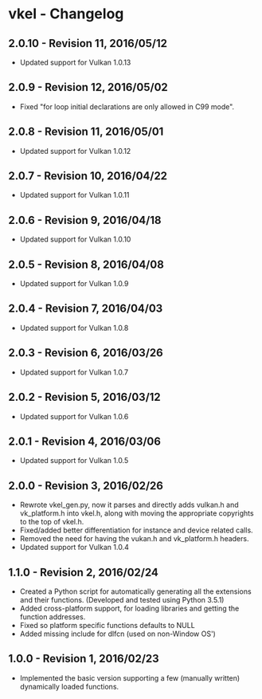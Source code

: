 
# vkel - Changelog

## 2.0.10 - Revision 11, 2016/05/12
- Updated support for Vulkan 1.0.13

## 2.0.9 - Revision 12, 2016/05/02
- Fixed "for loop initial declarations are only allowed in C99 mode".

## 2.0.8 - Revision 11, 2016/05/01
- Updated support for Vulkan 1.0.12

## 2.0.7 - Revision 10, 2016/04/22
- Updated support for Vulkan 1.0.11

## 2.0.6 - Revision 9, 2016/04/18
- Updated support for Vulkan 1.0.10

## 2.0.5 - Revision 8, 2016/04/08
- Updated support for Vulkan 1.0.9

## 2.0.4 - Revision 7, 2016/04/03
- Updated support for Vulkan 1.0.8

## 2.0.3 - Revision 6, 2016/03/26
- Updated support for Vulkan 1.0.7

## 2.0.2 - Revision 5, 2016/03/12
- Updated support for Vulkan 1.0.6

## 2.0.1 - Revision 4, 2016/03/06
- Updated support for Vulkan 1.0.5

## 2.0.0 - Revision 3, 2016/02/26
- Rewrote vkel_gen.py, now it parses and directly adds vulkan.h and vk_platform.h into vkel.h,
along with moving the appropriate copyrights to the top of vkel.h.
- Fixed/added better differentiation for instance and device related calls.
- Removed the need for having the vukan.h and vk_platform.h headers.
- Updated support for Vulkan 1.0.4

## 1.1.0 - Revision 2, 2016/02/24
- Created a Python script for automatically generating all the extensions and their functions. (Developed and tested using Python 3.5.1)
- Added cross-platform support, for loading libraries and getting the function addresses.
- Fixed so platform specific functions defaults to NULL
- Added missing include for dlfcn (used on non-Window OS')

## 1.0.0 - Revision 1, 2016/02/23
- Implemented the basic version supporting a few (manually written) dynamically loaded functions.
